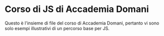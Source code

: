 # Corso di JS di Accademia Domani
Questo è l'insieme di file del corso di Accademia Domani, pertanto vi sono solo esempi illustrativi di un percorso base per JS.
